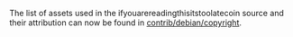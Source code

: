 The list of assets used in the ifyouarereadingthisitstoolatecoin source and their attribution can now be found in [contrib/debian/copyright](../contrib/debian/copyright).
